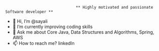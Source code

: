                                   ** Highly motivated and passionate Software developer **
- 👋 Hi, I’m @sayali
- 🌱 I’m currently improving coding skills
- 💬 Ask me about Core Java, Data Structures and Algorithms, Spring, AWS
- 📫 How to reach me? linkedIn 
